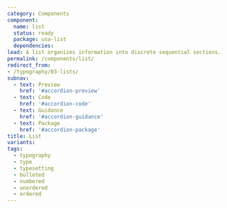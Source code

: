 ```yaml
---
category: Components
component:
  name: list
  status: ready
  package: usa-list
  dependencies:
lead: A list organizes information into discrete sequential sections.
permalink: /components/list/
redirect_from:
- /typography/03-lists/
subnav:
  - text: Preview
    href: '#accordion-preview'
  - text: Code
    href: '#accordion-code'
  - text: Guidance
    href: '#accordion-guidance'
  - text: Package
    href: '#accordion-package'
title: List
variants:
tags:
  - typography
  - type
  - typesetting
  - bulleted
  - numbered
  - unordered
  - ordered
---
```

